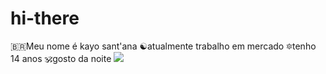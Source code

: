# hi-there
🇧🇷Meu nome é kayo sant'ana
☯️atualmente trabalho em mercado
🔯tenho 14 anos
🕉️gosto da noite
![](https://media.giphy.com/media/v1.Y2lkPTc5MGI3NjExcXg3eHJ4YWxtaWkxejBud290d2RncHU4dGtzY2d6N2o4N3FyZjUxMyZlcD12MV9naWZzX3NlYXJjaCZjdD1n/zbNWaBLUnZMtfJieGp/giphy.gif)
